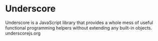 # Underscore

Underscore is a JavaScript library that provides a whole mess of useful functional programming helpers without extending any built-in objects. underscorejs.org